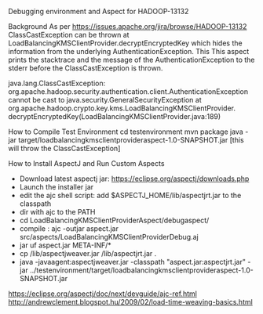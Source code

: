 Debugging environment and Aspect for HADOOP-13132

Background
As per https://issues.apache.org/jira/browse/HADOOP-13132 ClassCastException
can be thrown at LoadBalancingKMSClientProvider.decryptEncryptedKey which
hides the information from the underlying AuthenticationException. This This
aspect prints the stacktrace and the message of the AuthenticationException
to the stderr before the ClassCastException is thrown.

java.lang.ClassCastException:
org.apache.hadoop.security.authentication.client.AuthenticationException
cannot be cast to java.security.GeneralSecurityException at org.apache.hadoop.crypto.key.kms.LoadBalancingKMSClientProvider.
decryptEncryptedKey(LoadBalancingKMSClientProvider.java:189) 

How to Compile Test Environment
cd testenvironment
mvn package
java -jar target/loadbalancingkmsclientprovideraspect-1.0-SNAPSHOT.jar 
[this will throw the ClassCastException]


How to Install AspectJ and Run Custom Aspects

- Download latest aspectj jar: https://eclipse.org/aspectj/downloads.php
- Launch the installer jar 
- edit the ajc shell script: add $ASPECTJ_HOME/lib/aspectjrt.jar to the classpath
- dir with ajc to the PATH
- cd LoadBalancingKMSClientProviderAspect/debugaspect/
- compile : ajc -outjar aspect.jar src/aspects/LoadBalancingKMSClientProviderDebug.aj
- jar uf aspect.jar META-INF/*
- cp <pathToAspectj>/lib/aspectjweaver.jar <pathToAspectj>/lib/aspectjrt.jar .
- java -javaagent:aspectjweaver.jar -classpath "aspect.jar:aspectjrt.jar" -jar ../testenvironment/target/loadbalancingkmsclientprovideraspect-1.0-SNAPSHOT.jar

 https://eclipse.org/aspectj/doc/next/devguide/ajc-ref.html
 http://andrewclement.blogspot.hu/2009/02/load-time-weaving-basics.html
